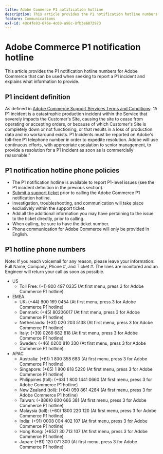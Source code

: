 ```yaml
---
title: Adobe Commerce P1 notification hotline
description: This article provides the P1 notification hotline numbers for Adobe Commerce that can be used when seeking to report a P1 incident and explains what information to provide.
feature: Communications
exl-id: 48c4fe93-676e-4c69-a96c-8fb3e6872973
---
```

# Adobe Commerce P1 notification hotline

This article provides the P1 notification hotline numbers for Adobe Commerce that can be used when seeking to report a P1 incident and explains what information to provide.

## P1 incident definition

As defined in [Adobe Commerce Support Services Terms and Conditions](https://www.adobe.com/content/dam/cc/en/legal/terms/enterprise/pdfs/Magento-Support-Services-Terms-and-Conditions.pdf): "A P1 incident is a catastrophic production incident within the Service that severely impacts the Customer's Site, causing the site to cease from operating or accepting orders, or because of which Customer's Site is completely down or not functioning, or that results in a loss of production data and no workaround exists. P1 Incidents must be reported on Adobe's toll-free P1 telephone number in order to expedite resolution. Adobe will use continuous efforts, with appropriate escalation to senior management, to provide a resolution for a P1 Incident as soon as is commercially reasonable."

## P1 notification hotline phone policies

* The P1 notification hotline is available to report P1-level issues (see the P1 incident definition in the previous section).
* [Submit a support ticket](https://experienceleague.adobe.com/docs/commerce-knowledge-base/kb/help-center-guide/magento-help-center-user-guide.html?lang=en#submit-ticket) prior to calling the Adobe Commerce P1 notification hotline.
* Investigation, troubleshooting, and communication will take place exclusively within the support ticket.
* Add all the additional information you may have pertaining to the issue to the ticket directly, prior to calling.
* When calling, be sure to have the ticket number.
* Phone communication for Adobe Commerce will only be provided in English.

## P1 hotline phone numbers

Note: If you reach voicemail for any reason, please leave your information: Full Name, Company, Phone #, and Ticket #. The lines are monitored and an Engineer will return your call as soon as possible.

* US
  * Toll Free: (+1) 800 497 0335 (At first menu, press 3 for Adobe Commerce P1 hotline)
* EMEA
  * UK: (+44) 800 169 0454 (At first menu, press 3 for Adobe Commerce P1 hotline)
  * Denmark: (+45) 80206017 (At first menu, press 3 for Adobe Commerce P1 hotline)
  * Netherlands: (+31) 020 203 5138 (At first menu, press 3 for Adobe Commerce P1 hotline)
  * Italy: (+39) 0269 682 818 (At first menu, press 3 for Adobe Commerce P1 hotline)
  * Sweden: (+46) 0200 810 330 (At first menu, press 3 for Adobe Commerce P1 hotline)
* APAC
  * Australia: (+61) 1 800 358 683 (At first menu, press 3 for Adobe Commerce P1 hotline)
  * Singapore: (+65) 1 800 818 5220 (At first menu, press 3 for Adobe Commerce P1 hotline)
  * Philippines (toll): (+63) 1 800 1441 0660 (At first menu, press 3 for Adobe Commerce P1 hotline)
  * New Zealand (toll): (+64) 050 861 4264 (At first menu, press 3 for Adobe Commerce P1 hotline)
  * Taiwan: (+886)0 800 666 381 (At first menu, press 3 for Adobe Commerce P1 hotline)
  * Malaysia (toll): (+60) 1800 220 120 (At first menu, press 3 for Adobe Commerce P1 hotline)
  * India: (+91) 0008 004 402 107 (At first menu, press 3 for Adobe Commerce P1 hotline)
  * Hong Kong: (+852) 30 713 107 (At first menu, press 3 for Adobe Commerce P1 hotline)
  * Japan: (+81) 120 071 300 (At first menu, press 3 for Adobe Commerce P1 hotline)
